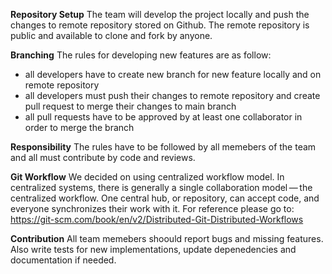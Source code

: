 **Repository Setup**
The team will develop the project locally and push the changes to remote repository stored on Github. The remote repository is public and available to clone and fork by anyone.

**Branching**
The rules for developing new features are as follow:
- all developers have to create new branch for new feature locally and on remote repository
- all developers must push their changes to remote repository and create pull request to merge their changes to main branch
- all pull requests have to be approved by at least one collaborator in order to merge the branch

**Responsibility**
The rules have to be followed by all memebers of the team and all must contribute by code and reviews.

**Git Workflow**
We decided on using centralized workflow model.
In centralized systems, there is generally a single collaboration model — the centralized workflow. One central hub, or repository, can accept code, and everyone synchronizes their work with it.
For reference please go to: https://git-scm.com/book/en/v2/Distributed-Git-Distributed-Workflows

**Contribution**
All team memebers shoould report bugs and missing features. Also write tests for new implementations, update depenedencies and documentation if needed.
